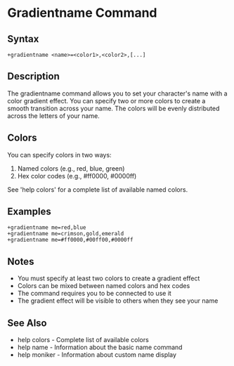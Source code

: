# Gradientname Command

## Syntax

```
+gradientname <name>=<color1>,<color2>,[...]
```

## Description

The gradientname command allows you to set your character's name with a color
gradient effect. You can specify two or more colors to create a smooth
transition across your name. The colors will be evenly distributed across the
letters of your name.

## Colors

You can specify colors in two ways:

1. Named colors (e.g., red, blue, green)
2. Hex color codes (e.g., #ff0000, #0000ff)

See 'help colors' for a complete list of available named colors.

## Examples

```
+gradientname me=red,blue
+gradientname me=crimson,gold,emerald
+gradientname me=#ff0000,#00ff00,#0000ff
```

## Notes

- You must specify at least two colors to create a gradient effect
- Colors can be mixed between named colors and hex codes
- The command requires you to be connected to use it
- The gradient effect will be visible to others when they see your name

## See Also

- help colors - Complete list of available colors
- help name - Information about the basic name command
- help moniker - Information about custom name display
